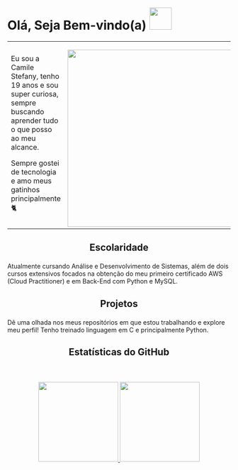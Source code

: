 <h1 align="left">Olá, Seja Bem-vindo(a) <img src="https://media2.giphy.com/media/v1.Y2lkPTc5MGI3NjExYm8zMnJ0YXlpcmhnbXQ2Y3lyOXNtcnRpMndhOHY0dDg0NWNjZWVoZyZlcD12MV9pbnRlcm5hbF9naWZfYnlfaWQmY3Q9cw/xUPGcfEAZhlZXCZrbi/giphy.gif" width="50px"></h1>
<table>
  <tr>
    <td>
      <p>Eu sou a Camile Stefany, tenho 19 anos e sou super curiosa, sempre buscando aprender tudo o que posso ao meu alcance.</p>
      <p>Sempre gostei de tecnologia e amo meus gatinhos principalmente 🐈</p>
    </td>
    <td>
      <p><img src="https://media1.giphy.com/media/v1.Y2lkPTc5MGI3NjExemlsYWljMXhhOXRpNHlhNzBwdWhmZ3FndDl1MzJ0eWc5eGNmanlnNCZlcD12MV9pbnRlcm5hbF9naWZfYnlfaWQmY3Q9Zw/13HBDT4QSTpveU/giphy.gif" width="400px" style="float: right;"></p>
    </td>
  </tr>
</table>

## <p align="center">Escolaridade</p>
Atualmente cursando Análise e Desenvolvimento de Sistemas, além de dois cursos extensivos focados na obtenção do meu primeiro certificado AWS (Cloud Practitioner) e em Back-End com Python e MySQL.
<br>

## <p align="center">Projetos</p>
Dê uma olhada nos meus repositórios em que estou trabalhando e explore meu perfil! Tenho treinado linguagem em C e principalmente Python.
<br>

## <p align="center">Estatísticas do GitHub</p>
<br>

<div align="center">  
  <br>
  <a href="https://github.com/camsste">
    <img loading="lazy" height="180em" src="https://github-readme-stats.vercel.app/api/top-langs/?username=camsste&layout=compact&langs_count=7&theme=dracula"/>
    <img loading="lazy" height="180em" src="https://github-readme-stats.vercel.app/api?username=camsste&show_icons=true&theme=dracula&include_all_commits=true&count_private=true"/>
  </a>
</div>


